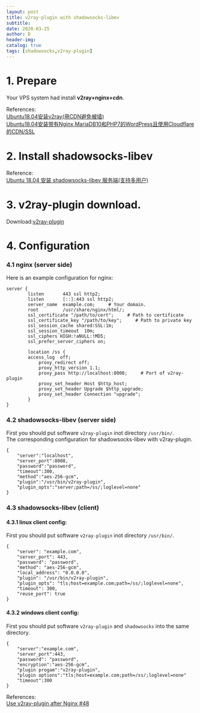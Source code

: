 ```yaml
---
layout: post
title: v2ray-plugin with shadowsocks-libev
subtitle:
date: 2020-03-25
author: D
header-img:
catalog: true
tags: [shadowsocks,v2ray-plugin]
---
```


# 1. Prepare

Your VPS system had install **v2ray+nginx+cdn**. 

References:<br>
[Ubuntu18.04安装v2ray(用CDN避免被墙)](https://dm116.github.io/2020/02/14/ubuntu1804-install-v2ray-cdn/)<br>
[Ubuntu18.04安装带有Nginx,MariaDB10和PHP7的WordPress且使用Cloudflare的CDN/SSL](https://dm116.github.io/2020/02/14/ubuntu1804-nginx-mariadb10-php7-wordpress/)<br>

# 2. Install shadowsocks-libev

Reference:<br>
[Ubuntu 18.04 安装 shadowsocks-libev 服务端(支持多用户)](https://dm116.github.io/2020/01/31/Ubuntu-18.04-install-shadowsocks-libev-server/)<br>

# 3. v2ray-plugin download.

Download:[v2ray-plugin](https://github.com/shadowsocks/v2ray-plugin/releases)<br>

# 4. Configuration

### 4.1 nginx (server side)
Here is an example configuration for nginx:
```
server {
        listen       443 ssl http2;
        listen       [::]:443 ssl http2;
        server_name  example.com;     # Your domain.
        root         /usr/share/nginx/html/;
        ssl_certificate "/path/to/cert";     # Path to certificate
        ssl_certificate_key "/path/to/key";     # Path to private key
        ssl_session_cache shared:SSL:1m;
        ssl_session_timeout  10m;
        ssl_ciphers HIGH:!aNULL:!MD5;
        ssl_prefer_server_ciphers on;

        location /ss {
	    access_log 	off;
            proxy_redirect off;
            proxy_http_version 1.1;
            proxy_pass http://localhost:8008;     # Port of v2ray-plugin
            proxy_set_header Host $http_host;
            proxy_set_header Upgrade $http_upgrade;
            proxy_set_header Connection "upgrade";
        }
}
```
### 4.2 shadowsocks-libev (server side)
First you should put software `v2ray-plugin` inot directory `/usr/bin/`.<br>
The corresponding configuration for shadowsocks-libev with v2ray-plugin.
```
{
    "server":"localhost",
    "server_port":8008,
    "password":"password",
    "timeout":300,
    "method":"aes-256-gcm",
    "plugin":"/usr/bin/v2ray-plugin",
    "plugin_opts":"server;path=/ss/;loglevel=none"
}
```
### 4.3 shadowsocks-libev (client)
#### 4.3.1 linux client config:
First you should put software `v2ray-plugin` inot directory `/usr/bin/`.
```
{
    "server": "example.com",
    "server_port": 443,
    "password": "password",
    "method": "aes-256-gcm",
    "local_address": "0.0.0.0",
    "plugin": "/usr/bin/v2ray-plugin",
    "plugin_opts": "tls;host=example.com;path=/ss/;loglevel=none",
    "timeout": 300,
    "reuse_port": true
}

```
#### 4.3.2 windows client config:
First you should put software `v2ray-plugin` and `shadowsocks` into the same directory.
```
{
	"server":"example.com",
	"server_port":443,
	"password": "password",
	"encryption":"aes-256-gcm",
	"plugin progam":"v2ray-plugin",
	"plugin options":"tls;host=example.com;path=/ss/;loglevel=none"
	"timeout":300
}
```
References:<br>
[Use v2ray-plugin after Nginx #48](https://github.com/shadowsocks/v2ray-plugin/issues/48)
